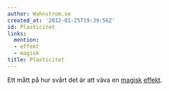 ```yaml
---
author: Wahnstrom.se
created_at: '2012-01-25T19:39:56Z'
id: Plasticitet
links:
  mention:
  - effekt
  - magisk
title: Plasticitet
---
```


Ett mått på hur svårt det är att väva en [magisk][] [effekt].

  [magisk]: magisk
  [effekt]: effekt